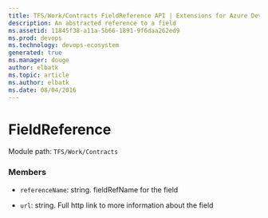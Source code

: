 ```yaml
---
title: TFS/Work/Contracts FieldReference API | Extensions for Azure DevOps Services
description: An abstracted reference to a field
ms.assetid: 11845f38-a11a-5b66-1891-9f6daa262ed9
ms.prod: devops
ms.technology: devops-ecosystem
generated: true
ms.manager: douge
author: elbatk
ms.topic: article
ms.author: elbatk
ms.date: 08/04/2016
---
```


# FieldReference

Module path: `TFS/Work/Contracts`


### Members

* `referenceName`: string. fieldRefName for the field

* `url`: string. Full http link to more information about the field

